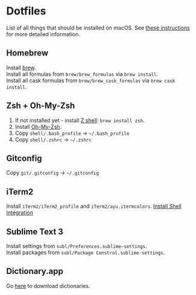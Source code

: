 # Dotfiles
List of all things that should be installed on macOS. See [these instructions](https://sourabhbajaj.com/mac-setup/) for more detailed information.

## Homebrew
Install [brew](https://brew.sh).  
Install all formulas from `brew/brew_formulas` via `brew install`.  
Install all cask formulas from `brew/brew_cask_formulas` via `brew cask install`.


## Zsh + Oh-My-Zsh
1. If not installed yet - install [Z shell](http://zsh.sourceforge.net): `brew install zsh`.
2. Install [Oh-My-Zsh](https://ohmyz.sh).
3. Copy `shell/.bash_profile` -> `~/.bash_profile`
4. Copy `shell/.zshrc` -> `~/.zshrc`

## Gitconfig
Copy `git/.gitconfig` -> `~/.gitconfig`

## iTerm2 
Install `iTerm2/iTerm2_profile` and `iTerm2/ayu.itermcolors`.
[Install Shell Integration](https://www.iterm2.com/documentation-shell-integration.html)

## Sublime Text 3  
Install settings from `subl/Preferences.sublime-settings`.  
Install packages from `subl/Package Constrol.sublime-settings`.

## Dictionary.app
Go [here](https://rutracker.org/forum/viewtopic.php?t=4264270) to download dictionaries.